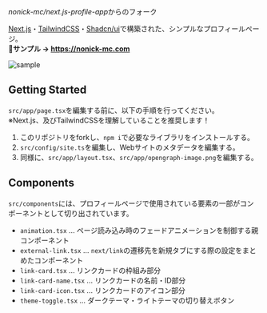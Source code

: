 *nonick-mc/next.js-profile-app*からのフォーク

[Next.js](https://nextjs.org)・[TailwindCSS](https://tailwindcss.com/)・[Shadcn/ui](https://ui.shadcn.com/)で構築された、シンプルなプロフィールページ。  
**🔮サンプル → https://nonick-mc.com**

![sample](https://github.com/nonick-mc/nonick-mc.github.io/assets/87268971/f10afc6f-c6aa-46d3-b368-c81453b4e8c9)

## Getting Started

`src/app/page.tsx`を編集する前に、以下の手順を行ってください。  
※Next.js、及びTailwindCSSを理解していることを推奨します！

1. このリポジトリをforkし、`npm i`で必要なライブラリをインストールする。
2. `src/config/site.ts`を編集し、Webサイトのメタデータを編集する。
3. 同様に、`src/app/layout.tsx`、`src/app/opengraph-image.png`を編集する。

## Components

`src/components`には、プロフィールページで使用されている要素の一部がコンポーネントとして切り出されています。

- `animation.tsx` ... ページ読み込み時のフェードアニメーションを制御する親コンポーネント
- `external-link.tsx` ... `next/link`の遷移先を新規タブにする際の設定をまとめたコンポーネント
- `link-card.tsx` ... リンクカードの枠組み部分
- `link-card-name.tsx` ... リンクカードの名前・ID部分
- `link-card-icon.tsx` ... リンクカードのアイコン部分
- `theme-toggle.tsx` ... ダークテーマ・ライトテーマの切り替えボタン
